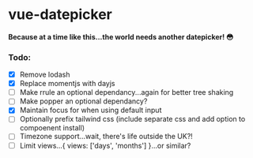 # vue-datepicker
#### Because at a time like this...the world needs another datepicker! 😳

### Todo:
- [x] Remove lodash
- [x] Replace momentjs with dayjs
- [ ] Make rrule an optional dependancy...again for better tree shaking
- [ ] Make popper an optional dependancy?
- [x] Maintain focus for when using default input
- [ ] Optionally prefix tailwind css (include separate css and add option to compoenent install)
- [ ] Timezone support...wait, there's life outside the UK?!
- [ ] Limit views...{ views: ['days', 'months'] }...or similar?